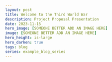 ```yaml
---
layout: post
title: Welcome to the Third World War
description: Project Proposal Presentation
date: 2023-11-15
hero_image: [SOMEONE BETTER ADD AN IMAGE HERE]
image: [SOMEONE BETTER ADD AN IMAGE HERE]
hero_height: is-large
hero_darken: true
tags: blog
series: example_blog_series
---
```


